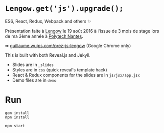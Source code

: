 `Lengow.get('js').upgrade();`
============================

ES6, React, Redux, Webpack and others ✨

Présentation faite à [Lengow](http://www.lengow.com) le 19 août 2016 à l'issue
de 3 mois de stage lors de ma 3ème année à
[Polytech Nantes](http://web.polytech.univ-nantes.fr/).

➡ [guillaume.wuips.com/prez-js-lengow](http://guillaume.wuips.com/prez-js-lengow/) (Google Chrome only)


This is built with both Reveal.js and Jekyll.

- Slides are in `_slides`
- Styles are in `css` (quick reveal's template hack)
- React & Redux components for the slides are in `js/jsx/app.jsx`
- Demo files are in `demo`

# Run

```
gem install
npm install

npm start
```
